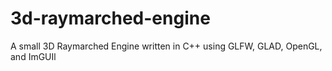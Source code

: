 # 3d-raymarched-engine
A small 3D Raymarched Engine written in C++ using GLFW, GLAD, OpenGL, and ImGUIl
